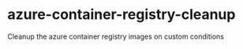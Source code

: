 # azure-container-registry-cleanup
Cleanup the azure container registry images on custom conditions
